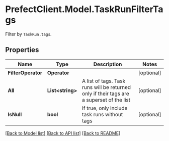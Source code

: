 # PrefectClient.Model.TaskRunFilterTags
Filter by `TaskRun.tags`.

## Properties

Name | Type | Description | Notes
------------ | ------------- | ------------- | -------------
**FilterOperator** | **Operator** |  | [optional] 
**All** | **List&lt;string&gt;** | A list of tags. Task runs will be returned only if their tags are a superset of the list | [optional] 
**IsNull** | **bool** | If true, only include task runs without tags | [optional] 

[[Back to Model list]](../README.md#documentation-for-models) [[Back to API list]](../README.md#documentation-for-api-endpoints) [[Back to README]](../README.md)

